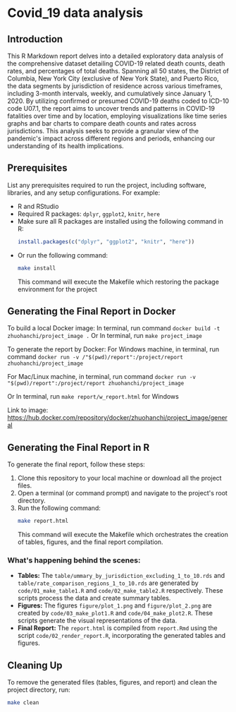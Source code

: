 # Covid_19 data analysis

## Introduction

This R Markdown report delves into a detailed exploratory data analysis of the comprehensive dataset detailing COVID-19 related death counts, death rates, and percentages of total deaths. Spanning all 50 states, the District of Columbia, New York City (exclusive of New York State), and Puerto Rico, the data segments by jurisdiction of residence across various timeframes, including 3-month intervals, weekly, and cumulatively since January 1, 2020. By utilizing confirmed or presumed COVID-19 deaths coded to ICD-10 code U07.1, the report aims to uncover trends and patterns in COVID-19 fatalities over time and by location, employing visualizations like time series graphs and bar charts to compare death counts and rates across jurisdictions. This analysis seeks to provide a granular view of the pandemic's impact across different regions and periods, enhancing our understanding of its health implications.

## Prerequisites

List any prerequisites required to run the project, including software, libraries, and any setup configurations. For example:

- R and RStudio
- Required R packages: `dplyr`, `ggplot2`, `knitr`, `here`
- Make sure all R packages are installed using the following command in R:
    ```R
    install.packages(c("dplyr", "ggplot2", "knitr", "here"))
    ```
- Or run the following command:
    ```sh
    make install
    ```
   This command will execute the Makefile which restoring the package environment for the project

## Generating the Final Report in Docker

To build a local Docker image:
  In terminal, run command `docker build -t zhuohanchi/project_image .`
  Or
  In terminal, run `make project_image`
  
To generate the report by Docker:
  For Windows machine, in terminal, run command 
  `docker run -v /"$(pwd)/report":/project/report zhuohanchi/project_image`
  
  For Mac/Linux machine, in terminal, run command 
  `docker run -v "$(pwd)/report":/project/report zhuohanchi/project_image`
  
  Or 
  In terminal, run `make report/w_report.html` for Windows
  
  
Link to image: https://hub.docker.com/repository/docker/zhuohanchi/project_image/general


## Generating the Final Report in R

To generate the final report, follow these steps:

1. Clone this repository to your local machine or download all the project files.
2. Open a terminal (or command prompt) and navigate to the project's root directory.
3. Run the following command:
    ```sh
    make report.html
    ```
   This command will execute the Makefile which orchestrates the creation of tables, figures, and the final report compilation.

### What's happening behind the scenes:

- **Tables:** The `table/ummary_by_jurisdiction_excluding_1_to_10.rds` and `table/rate_comparison_regions_1_to_10.rds` are generated by `code/01_make_table1.R` and `code/02_make_table2.R` respectively. These scripts process the data and create summary tables.
- **Figures:** The figures `figure/plot_1.png` and `figure/plot_2.png` are created by `code/03_make_plot1.R` and `code/04_make_plot2.R`. These scripts generate the visual representations of the data.
- **Final Report:** The `report.html` is compiled from `report.Rmd` using the script `code/02_render_report.R`, incorporating the generated tables and figures.

## Cleaning Up

To remove the generated files (tables, figures, and report) and clean the project directory, run:

```sh
make clean
```



  

